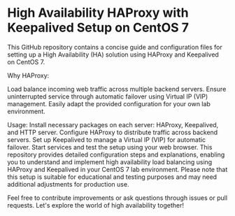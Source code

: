 # High Availability HAProxy with Keepalived Setup on CentOS 7

This GitHub repository contains a concise guide and configuration files for setting up a High Availability (HA) solution using HAProxy and Keepalived on CentOS 7.

Why HAProxy:
<p>
Load balance incoming web traffic across multiple backend servers.
Ensure uninterrupted service through automatic failover using Virtual IP (VIP) management.
Easily adapt the provided configuration for your own lab environment.

  
</p>


Usage:
Install necessary packages on each server: HAProxy, Keepalived, and HTTP server.
Configure HAProxy to distribute traffic across backend servers.
Set up Keepalived to manage a Virtual IP (VIP) for automatic failover.
Start services and test the setup using your web browser.
This repository provides detailed configuration steps and explanations, enabling you to understand and implement high availability load balancing using HAProxy and Keepalived in your CentOS 7 lab environment. Please note that this setup is suitable for educational and testing purposes and may need additional adjustments for production use.

Feel free to contribute improvements or ask questions through issues or pull requests. Let's explore the world of high availability together!
